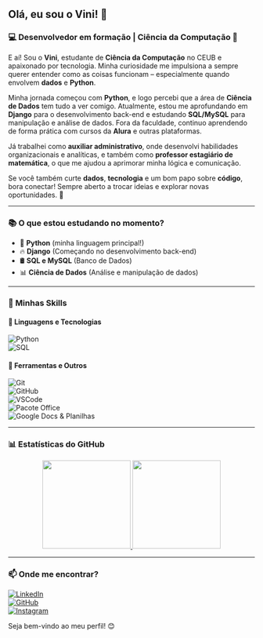 ## Olá, eu sou o Vini! 👋  

### 💻 Desenvolvedor em formação | Ciência da Computação 🚀  

E aí! Sou o **Vini**, estudante de **Ciência da Computação** no CEUB e apaixonado por tecnologia. Minha curiosidade me impulsiona a sempre querer entender como as coisas funcionam – especialmente quando envolvem **dados** e **Python**.  

Minha jornada começou com **Python**, e logo percebi que a área de **Ciência de Dados** tem tudo a ver comigo. Atualmente, estou me aprofundando em **Django** para o desenvolvimento back-end e estudando **SQL/MySQL** para manipulação e análise de dados. Fora da faculdade, continuo aprendendo de forma prática com cursos da **Alura** e outras plataformas.  

Já trabalhei como **auxiliar administrativo**, onde desenvolvi habilidades organizacionais e analíticas, e também como **professor estagiário de matemática**, o que me ajudou a aprimorar minha lógica e comunicação.  

Se você também curte **dados**, **tecnologia** e um bom papo sobre **código**, bora conectar! Sempre aberto a trocar ideias e explorar novas oportunidades. 🚀  

---

### 📚 O que estou estudando no momento?  
- 🐍 **Python** (minha linguagem principal!)  
- 🔥 **Django** (Começando no desenvolvimento back-end)  
- 🛢️ **SQL e MySQL** (Banco de Dados)  
- 📊 **Ciência de Dados** (Análise e manipulação de dados)  

---

### 🚀 Minhas Skills  
#### 🔹 **Linguagens e Tecnologias**  
![Python](https://img.shields.io/badge/Python-3776AB?style=for-the-badge&logo=python&logoColor=white)  
![SQL](https://img.shields.io/badge/SQL-4479A1?style=for-the-badge&logo=mysql&logoColor=white)  

#### 🔹 **Ferramentas e Outros**  
![Git](https://img.shields.io/badge/Git-F05032?style=for-the-badge&logo=git&logoColor=white)  
![GitHub](https://img.shields.io/badge/GitHub-181717?style=for-the-badge&logo=github&logoColor=white)  
![VSCode](https://img.shields.io/badge/VSCode-007ACC?style=for-the-badge&logo=visual-studio-code&logoColor=white)  
![Pacote Office](https://img.shields.io/badge/Pacote_Office-D83B01?style=for-the-badge&logo=microsoft-office&logoColor=white)  
![Google Docs & Planilhas](https://img.shields.io/badge/Google_Tools-4285F4?style=for-the-badge&logo=google&logoColor=white)  

---

### 📊 Estatísticas do GitHub  
<div align="center">
  <a href="https://github.com/viniassuncao1">
    <img height="180em" src="https://github-readme-stats.vercel.app/api?username=viniassuncao1&show_icons=true&theme=dark&include_all_commits=true&count_private=true"/>
    <img height="180em" src="https://github-readme-stats.vercel.app/api/top-langs/?username=viniassuncao1&layout=compact&langs_count=7&theme=dark"/>
  </a>
</div>

---

### 📫 Onde me encontrar?  
[![LinkedIn](https://img.shields.io/badge/LinkedIn-0077B5?style=for-the-badge&logo=linkedin&logoColor=white)](https://www.linkedin.com/in/iniciusassuncao/)  
[![GitHub](https://img.shields.io/badge/GitHub-181717?style=for-the-badge&logo=github&logoColor=white)](https://github.com/viniassuncao1)  
[![Instagram](https://img.shields.io/badge/Instagram-E4405F?style=for-the-badge&logo=instagram&logoColor=white)](https://www.instagram.com/vini.assuncao/)  

Seja bem-vindo ao meu perfil! 😊  


